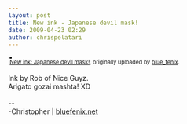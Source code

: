```yaml
---
layout: post
title: New ink - Japanese devil mask!
date: 2009-04-23 02:29
author: chrispelatari
---
```


<div style="text-align:left;padding:3px;">
<a href="http://www.flickr.com/photos/blue_fenix/3467963904/" title="photo sharing"><img src="http://farm4.static.flickr.com/3612/3467963904_db3db5ce20.jpg" style="border:solid 2px #000000;" alt="" /></a>
<br />
<span style="font-size:.8em;margin-top:0;"><a href="http://www.flickr.com/photos/blue_fenix/3467963904/">New ink: Japanese devil mask!</a>, originally uploaded by <a href="http://www.flickr.com/people/blue_fenix/">blue_fenix</a>.</span>
</div>
<p>
Ink by Rob of Nice Guyz.<br />
Arigato gozai mashta! XD<br />
<br />
--<br />
-Christopher | <a href="http://bluefenix.net">bluefenix.net</a>
</p>
